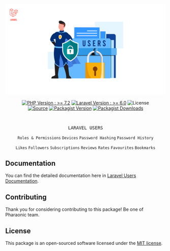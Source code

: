 <p align="center"><a href="https://pharaonic.io" target="_blank"><img src="https://raw.githubusercontent.com/Pharaonic/logos/main/users.jpg"></a></p>

<p align="center">
  <a href="https://php.net" target="_blank"><img src="https://img.shields.io/static/v1?label=PHP&message=%3E=7.2&color=blue&style=flat-square" alt="PHP Version : >= 7.2"></a>
  <a href="https://laravel.com" target="_blank"><img src="https://img.shields.io/static/v1?label=Laravel&message=%3E=6.0&color=F05340&style=flat-square" alt="Laravel Version : >= 6.0"></a>
  <img src="https://img.shields.io/static/v1?label=License&message=MIT&color=brightgreen&style=flat-square" alt="License">
  <br>
  <a href="https://packagist.org/packages/Pharaonic/laravel-users" target="_blank"><img src="https://img.shields.io/static/v1?label=Packagist&message=pharaonic/laravel-users&color=blue&logo=packagist&logoColor=white" alt="Source"></a>
  <a href="https://packagist.org/packages/pharaonic/laravel-users" target="_blank"><img src="https://poser.pugx.org/pharaonic/laravel-users/v" alt="Packagist Version"></a>
  <a href="https://packagist.org/packages/pharaonic/laravel-users" target="_blank"><img src="https://poser.pugx.org/pharaonic/laravel-users/downloads" alt="Packagist Downloads"></a>
</p>

<br>

<pre align="center">LARAVEL USERS</pre>

<p align="center">
    <code>Roles & Permissions</code> <code>Devices</code>
    <code>Password Hashing</code> <code>Password History</code>
</p>

<p align="center">
    <code>Likes</code> <code>Followers</code> <code>Subscriptions</code>
    <code>Reviews</code> <code>Rates</code> <code>Favourites</code> <code>Bookmarks</code>
</p>

## Documentation

You can find the detailed documentation here in [Laravel Users Documentation](https://pharaonic.io/packages/laravel/users).

## Contributing

Thank you for considering contributing to this package! Be one of Pharaonic team.

## License

This package is an open-sourced software licensed under the [MIT license](https://opensource.org/licenses/MIT).

